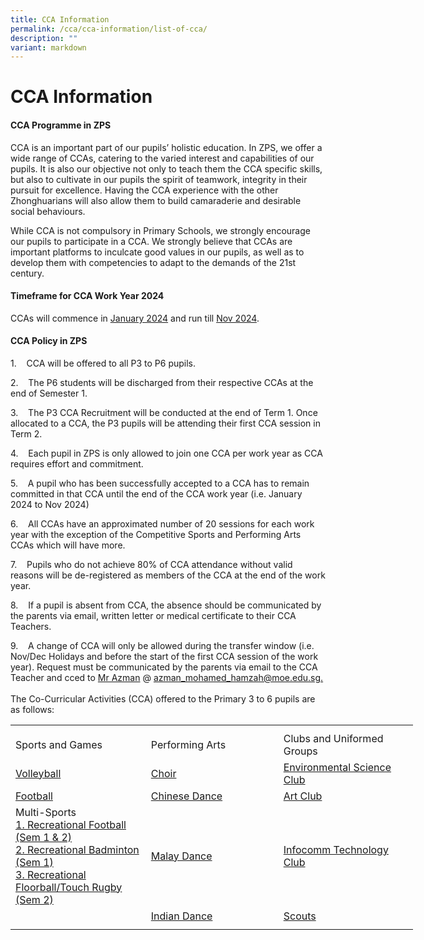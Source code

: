 ```yaml
---
title: CCA Information
permalink: /cca/cca-information/list-of-cca/
description: ""
variant: markdown
---
```

# **CCA Information**
#### **CCA Programme in ZPS**


CCA is an important part of our pupils’ holistic education. In ZPS, we offer a wide range of CCAs, catering to the varied interest and capabilities of our pupils. It is also our objective not only to teach them the CCA specific skills, but also to cultivate in our pupils the spirit of teamwork, integrity in their pursuit for excellence. Having the CCA experience with the other Zhonghuarians will also allow them to build camaraderie and desirable social behaviours.

While CCA is not compulsory in Primary Schools, we strongly encourage our pupils to participate in a CCA. We strongly believe that CCAs are important platforms to inculcate good values in our pupils, as well as to develop them with competencies to adapt to the demands of the 21st century.

#### **Timeframe for CCA Work Year 2024**

CCAs will commence in [January 2024](https://zhonghuapri.moe.edu.sg/list-of-cca-schedule/cca-schedule-for-semester-1/) and run till [Nov 2024](https://zhonghuapri.moe.edu.sg/list-of-cca-schedule/cca-schedule-for-semester-2/).

#### **CCA Policy in ZPS**

1.&nbsp;&nbsp;&nbsp; CCA will be offered to all P3 to P6 pupils.

2.&nbsp;&nbsp;&nbsp; The P6 students will be discharged from their respective CCAs at the end of Semester 1.

3.&nbsp;&nbsp;&nbsp; The P3 CCA Recruitment will be conducted at the end of Term 1. Once allocated to a CCA, the P3 pupils will be attending their first CCA session in Term 2.

4.&nbsp;&nbsp;&nbsp; Each pupil in ZPS is only allowed to join one CCA per work year as CCA requires effort and commitment.

5.&nbsp;&nbsp;&nbsp; A pupil who has been successfully accepted to a CCA has to remain committed in that CCA until the end of the CCA work year (i.e. January 2024 to Nov 2024)

6.&nbsp;&nbsp;&nbsp; All CCAs have an approximated number of 20 sessions for each work year with the exception of the Competitive Sports and Performing Arts CCAs which will have more.

7.&nbsp;&nbsp;&nbsp; Pupils who do not achieve 80% of CCA attendance without valid reasons will be de-registered as members of the CCA at the end of the work year.

8.&nbsp;&nbsp;&nbsp; If a pupil is absent from CCA, the absence should be communicated by the parents via email, written letter or medical certificate to their CCA Teachers.

9.&nbsp;&nbsp;&nbsp; A change of CCA will only be allowed during the transfer window (i.e. Nov/Dec Holidays and before the start of the first CCA session of the work year). Request must be communicated by the parents via email to the CCA Teacher and cced to [Mr Azman](azman_mohamed_hamzah@moe.edu.sg.) @ [azman_mohamed_hamzah@moe.edu.sg.](azman_mohamed_hamzah@moe.edu.sg.)
<br><br>The Co-Curricular Activities (CCA) offered to the Primary 3 to 6 pupils are as follows:
<table style="border-collapse:
 collapse;width:483pt" width="645" cellspacing="0" cellpadding="0" border="0"><colgroup><col style="mso-width-source:userset;mso-width-alt:7862;
 width:161pt" span="3" width="215"></colgroup><tbody><tr style="mso-height-source:userset;height:6.75pt" height="9"><td style="height:6.75pt;width:161pt" width="215" class="xl64" height="9"></td><td style="width:161pt" width="215" class="xl64"></td><td style="width:161pt" width="215" class="xl64"></td></tr><tr style="height:15.0pt" height="20"><td style="height:15.0pt" class="xl64" height="20">Sports and Games</td><td class="xl64">Performing Arts</td><td class="xl64">Clubs and Uniformed Groups</td></tr><tr style="height:15.0pt" height="20"><td style="height:15.0pt" class="xl65" height="20">
<a href="https://zhonghuapri.moe.edu.sg/list-of-cca/volleyball/">Volleyball</a></td><td class="xl65">
<a href="https://zhonghuapri.moe.edu.sg/list-of-cca/choir/">Choir</a></td><td class="xl65">
<a href="https://zhonghuapri.moe.edu.sg/list-of-cca/environment-science-club/">Environmental Science Club</a></td></tr><tr style="height:15.0pt" height="20"><td style="height:15.0pt" class="xl65" height="20">
<a href="https://zhonghuapri.moe.edu.sg/list-of-cca/football-school-team-recreational-team/">Football</a></td><td class="xl65">
<a href="https://zhonghuapri.moe.edu.sg/list-of-cca/chinese-dance/">Chinese Dance</a></td><td class="xl65">
<a href="https://zhonghuapri.moe.edu.sg/list-of-cca/art-club/">Art Club</a></td></tr><tr style="height:15.0pt" height="20"><td style="height:15.0pt" class="xl65" height="20">
Multi-Sports
<br>
<a href="https://zhonghuapri.moe.edu.sg/list-of-cca/football-school-team-recreational-team/">1. Recreational Football (Sem 1 &amp; 2)
<br></a><a href="https://zhonghuapri.moe.edu.sg/list-of-cca/recreational-badminton/">2. Recreational Badminton (Sem 1)
<br></a><a href="https://zhonghuapri.moe.edu.sg/list-of-cca/recreational-floorball-or-touch-rugby-sem-2/">3. Recreational Floorball/Touch Rugby (Sem 2)</a></td><td class="xl65">
<a href="https://zhonghuapri.moe.edu.sg/list-of-cca/malay-dance/">Malay Dance</a></td><td class="xl65">
<a href="https://zhonghuapri.moe.edu.sg/list-of-cca/infocomm-technology-club/">Infocomm Technology Club</a></td></tr><tr style="height:15.0pt" height="20"><td style="height:15.0pt" class="xl64" height="20"></td><td class="xl65">
<a href="https://zhonghuapri.moe.edu.sg/list-of-cca/indian-dance/">Indian Dance</a></td><td class="xl65">
<a href="https://zhonghuapri.moe.edu.sg/list-of-cca/scouts/">Scouts</a></td></tr><tr style="mso-height-source:userset;height:6.0pt" height="8"><td style="height:6.0pt" class="xl64" height="8"></td><td class="xl64"></td><td class="xl64">
</td></tr></tbody></table>